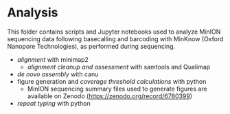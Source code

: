 # Analysis

This folder contains scripts and Jupyter notebooks used to analyze MinION sequencing data following basecalling and barcoding with MinKnow (Oxford Nanopore Technologies), as performed during sequencing.

- *alignment* with minimap2
	- *alignment cleanup and assessment* with samtools and Qualimap
- *de novo assembly* with canu
- figure generation and *coverage threshold calculations* with python
	- MinION sequencing summary files used to generate figures are available on Zenodo (https://zenodo.org/record/6780399)
- *repeat typing* with python